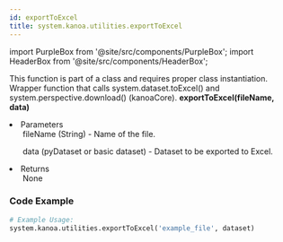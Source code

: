 ```yaml
---
id: exportToExcel
title: system.kanoa.utilities.exportToExcel
---
```


import PurpleBox from '@site/src/components/PurpleBox';
import HeaderBox from '@site/src/components/HeaderBox';

<PurpleBox>This function is part of a class and requires proper class instantiation.</PurpleBox>
<HeaderBox header="Description">Wrapper function that calls system.dataset.toExcel() and system.perspective.download() (kanoaCore).</HeaderBox>
<HeaderBox header="Syntax">
    <b>exportToExcel(fileName, data)</b>
    <li>Parameters <br />
        <ul>fileName (String) - Name of the file.</ul>
        <ul>data (pyDataset or basic dataset) - Dataset to be exported to Excel.</ul>
    </li>
    <li>Returns <br />
        <ul>None</ul>
    </li>
</HeaderBox>

### Code Example

```python
# Example Usage:
system.kanoa.utilities.exportToExcel('example_file', dataset)
